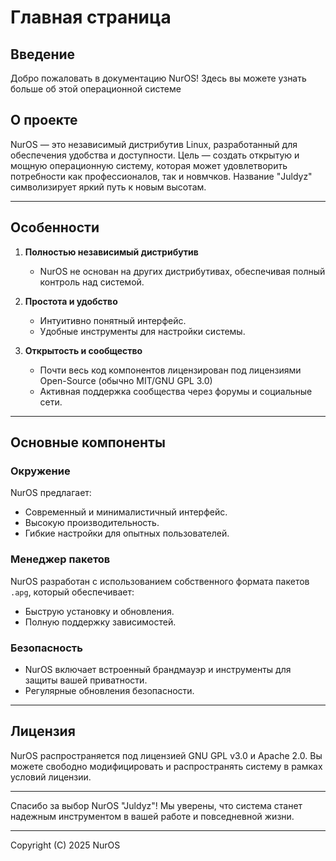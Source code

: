 # Главная страница

## Введение
Добро пожаловать в документацию NurOS! Здесь вы можете узнать больше об этой операционной системе

## О проекте
NurOS — это независимый дистрибутив Linux, разработанный для обеспечения удобства и доступности. Цель — создать открытую и мощную операционную систему, которая может удовлетворить потребности как профессионалов, так и новмчков. Название "Juldyz" символизирует яркий путь к новым высотам.

---

## Особенности

1. **Полностью независимый дистрибутив**
   * NurOS не основан на других дистрибутивах, обеспечивая полный контроль над системой.

2. **Простота и удобство**
   * Интуитивно понятный интерфейс.
   * Удобные инструменты для настройки системы.

3. **Открытость и сообщество**
   * Почти весь код компонентов лицензирован под лицензиями Open-Source (обычно MIT/GNU GPL 3.0)
   * Активная поддержка сообщества через форумы и социальные сети.

---

## Основные компоненты

### Окружение
NurOS предлагает:
* Современный и минималистичный интерфейс.
* Высокую производительность.
* Гибкие настройки для опытных пользователей.

### Менеджер пакетов
NurOS разработан с использованием собственного формата пакетов `.apg`, который обеспечивает:
* Быструю установку и обновления.
* Полную поддержку зависимостей.

### Безопасность
* NurOS включает встроенный брандмауэр и инструменты для защиты вашей приватности.
* Регулярные обновления безопасности.

---

## Лицензия
NurOS распространяется под лицензией GNU GPL v3.0 и Apache 2.0. Вы можете свободно модифицировать и распространять систему в рамках условий лицензии.

---

Спасибо за выбор NurOS "Juldyz"! Мы уверены, что система станет надежным инструментом в вашей работе и повседневной жизни.

---

Copyright (C) 2025 NurOS